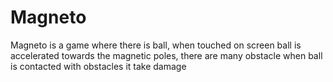 # Magneto
Magneto is a game where there is ball, when touched on screen ball is accelerated towards the magnetic poles, there are many obstacle when ball is contacted with obstacles it take damage
